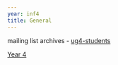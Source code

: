 ```yaml
---
year: inf4
title: General
---
```


mailing list archives - [ug4-students](https://lists.inf.ed.ac.uk/mailman/private/ug4-students/)

[Year 4](https://drive.google.com/folderview?id=0B2AAOQQZ_8BxYS1PTjBaNUl6Rjg&usp=sharing)
